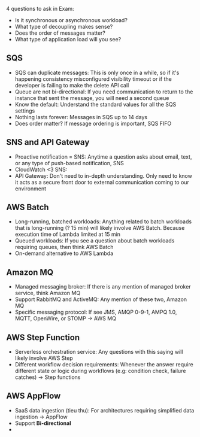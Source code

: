 4 questions to ask in Exam:
- Is it synchronous or asynchronous workload?
- What type of decoupling makes sense?
- Does the order of messages matter?
- What type of application load will you see?
## SQS

- SQS can duplicate messages: This is only once in a while, so if it's happening consistency misconfigured visibility timeout or if the developer is failing to make the delete API call
- Queue are not bi-directional: If you need communication to return to the instance that sent the message, you will need a second queue
- Know the default: Understand the standard values for all the SQS settings
- Nothing lasts forever: Messages in SQS up to 14 days
- Does order matter? If message ordering is important, SQS FIFO
## SNS and API Gateway

- Proactive notification = SNS: Anytime a question asks about email, text, or any type of push-based notification, SNS
- CloudWatch <3 SNS:
- API Gateway: Don't need to in-depth understanding. Only need to know it acts as a secure front door to external communication coming to our environment
## AWS Batch

- Long-running, batched workloads: Anything related to batch workloads that is long-running (? 15 min) will likely involve AWS Batch. Because execution time of Lambda limited at 15 min
- Queued workloads: If you  see a question about batch workloads requiring queues, then think AWS Batch
- On-demand alternative to AWS Lambda

## Amazon MQ

- Managed messaging broker: If there is any mention of managed broker service, think Amazon MQ
- Support RabbitMQ and ActiveMQ: Any mention of these two, Amazon MQ
- Specific messaging protocol: If see JMS, AMQP 0-9-1, AMPQ 1.0, MQTT, OpenWire, or STOMP -> AWS MQ

## AWS Step Function

- Serverless orchestration service: Any questions with this saying will likely involve AWS Step
- Different workflow decision requirements: Whenever the answer require different state or logic during workflows (e.g: condition check, failure catches) -> Step functions

## AWS AppFlow

- SaaS data ingestion (tieu thu): For architectures requiring simplified data ingestion -> AppFlow
- Support **Bi-directional**
- 